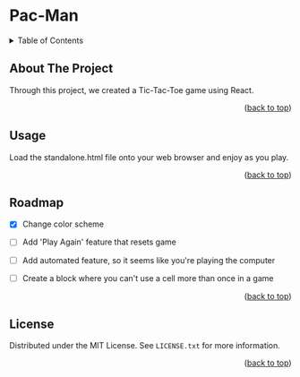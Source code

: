 <h1> Pac-Man</h1>

<details>
  <summary>Table of Contents</summary>
  <ol>
    <li>
      <a href="#about-the-project">About The Project</a>
    </li>
    <li><a href="#usage">Usage</a></li>
    <li><a href="#roadmap">Roadmap</a></li>
    <li><a href="#license">License</a></li>
  </ol>
</details>


<!-- ABOUT THE PROJECT -->
## About The Project

Through this project, we created a Tic-Tac-Toe game using React. 

<p align="right">(<a href="#top">back to top</a>)</p>


<!-- USAGE EXAMPLES -->
## Usage

Load the standalone.html file onto your web browser and enjoy as you play.

<p align="right">(<a href="#top">back to top</a>)</p>



<!-- ROADMAP -->
## Roadmap

- [X] Change color scheme
- [ ] Add 'Play Again' feature that resets game
- [ ] Add automated feature, so it seems like you're playing the computer
- [ ] Create a block where you can't use a cell more than once in a game


<p align="right">(<a href="#top">back to top</a>)</p>



<!-- LICENSE -->
## License

Distributed under the MIT License. See `LICENSE.txt` for more information.

<p align="right">(<a href="#top">back to top</a>)</p>
